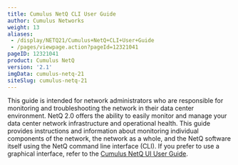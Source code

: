 ```yaml
---
title: Cumulus NetQ CLI User Guide
author: Cumulus Networks
weight: 13
aliases:
 - /display/NETQ21/Cumulus+NetQ+CLI+User+Guide
 - /pages/viewpage.action?pageId=12321041
pageID: 12321041
product: Cumulus NetQ
version: '2.1'
imgData: cumulus-netq-21
siteSlug: cumulus-netq-21
---
```

This guide is intended for network administrators who are responsible
for monitoring and troubleshooting the network in their data center
environment. NetQ 2.0 offers the ability to easily monitor and manage
your data center network infrastructure and operational health. This
guide provides instructions and information about monitoring individual
components of the network, the network as a whole, and the NetQ software
itself using the NetQ command line interface (CLI). If you prefer to use
a graphical interface, refer to the [Cumulus NetQ UI User
Guide](/version/cumulus-netq-21/Cumulus-NetQ-UI-User-Guide/).

<article id="html-search-results" class="ht-content" style="display: none;">

</article>

<footer id="ht-footer">

</footer>
